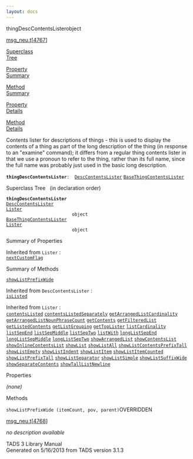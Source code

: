 ```yaml
---
layout: docs
---
```

<span class="title">thingDescContentsLister</span><span class="type">object</span>

[msg_neu.t](../file/msg_neu.t.html)\[[4767](../source/msg_neu.t.html#4767)\]

[Superclass  
Tree](#_SuperClassTree_)

[Property  
Summary](#_PropSummary_)

[Method  
Summary](#_MethodSummary_)

[Property  
Details](#_Properties_)

[Method  
Details](#_Methods_)



Contents lister for descriptions of things - this is used to display the
contents of a thing as part of the long description of the thing (in
response to an "examine" command); it differs from a regular thing
contents lister in that we use a pronoun to refer to the thing, rather
than its full name, since the full name was probably just used in the
basic long description.

**`thingDescContentsLister`**` :   `[`DescContentsLister`](../object/DescContentsLister.html) [`BaseThingContentsLister`](../object/BaseThingContentsLister.html)



<span id="_SuperClassTree_"></span>



<span class="hdln">Superclass Tree</span>   (in declaration order)



**`thingDescContentsLister`**  
[`DescContentsLister`](../object/DescContentsLister.html)  
[`Lister`](../object/Lister.html)  
`                         object`  
[`BaseThingContentsLister`](../object/BaseThingContentsLister.html)  
[`Lister`](../object/Lister.html)  
`                         object`  
<span id="_PropSummary_"></span>



<span class="hdln">Summary of Properties</span>  







Inherited from `Lister` :  
[`nextCustomFlag`](../object/Lister.html#nextCustomFlag)





<span id="_MethodSummary_"></span>



<span class="hdln">Summary of Methods</span>  



[`showListPrefixWide`](#showListPrefixWide)

Inherited from `DescContentsLister` :  
[`isListed`](../object/DescContentsLister.html#isListed)

Inherited from `Lister` :  
[`contentsListed`](../object/Lister.html#contentsListed) [`contentsListedSeparately`](../object/Lister.html#contentsListedSeparately) [`getArrangedListCardinality`](../object/Lister.html#getArrangedListCardinality) [`getArrangedListNounPhraseCount`](../object/Lister.html#getArrangedListNounPhraseCount) [`getContents`](../object/Lister.html#getContents) [`getFilteredList`](../object/Lister.html#getFilteredList) [`getListedContents`](../object/Lister.html#getListedContents) [`getListGrouping`](../object/Lister.html#getListGrouping) [`getTopLister`](../object/Lister.html#getTopLister) [`listCardinality`](../object/Lister.html#listCardinality) [`listSepEnd`](../object/Lister.html#listSepEnd) [`listSepMiddle`](../object/Lister.html#listSepMiddle) [`listSepTwo`](../object/Lister.html#listSepTwo) [`listWith`](../object/Lister.html#listWith) [`longListSepEnd`](../object/Lister.html#longListSepEnd) [`longListSepMiddle`](../object/Lister.html#longListSepMiddle) [`longListSepTwo`](../object/Lister.html#longListSepTwo) [`showArrangedList`](../object/Lister.html#showArrangedList) [`showContentsList`](../object/Lister.html#showContentsList) [`showInlineContentsList`](../object/Lister.html#showInlineContentsList) [`showList`](../object/Lister.html#showList) [`showListAll`](../object/Lister.html#showListAll) [`showListContentsPrefixTall`](../object/Lister.html#showListContentsPrefixTall) [`showListEmpty`](../object/Lister.html#showListEmpty) [`showListIndent`](../object/Lister.html#showListIndent) [`showListItem`](../object/Lister.html#showListItem) [`showListItemCounted`](../object/Lister.html#showListItemCounted) [`showListPrefixTall`](../object/Lister.html#showListPrefixTall) [`showListSeparator`](../object/Lister.html#showListSeparator) [`showListSimple`](../object/Lister.html#showListSimple) [`showListSuffixWide`](../object/Lister.html#showListSuffixWide) [`showSeparateContents`](../object/Lister.html#showSeparateContents) [`showTallListNewline`](../object/Lister.html#showTallListNewline)





<span id="_Properties_"></span>



<span class="hdln">Properties</span>  



*(none)* <span id="_Methods_"></span>



<span class="hdln">Methods</span>  



<span id="showListPrefixWide"></span>

`showListPrefixWide (itemCount, pov, parent)`<span class="rem">OVERRIDDEN</span>

[msg_neu.t](../file/msg_neu.t.html)\[[4768](../source/msg_neu.t.html#4768)\]



*no description available*





TADS 3 Library Manual  
Generated on 5/16/2013 from TADS version 3.1.3


